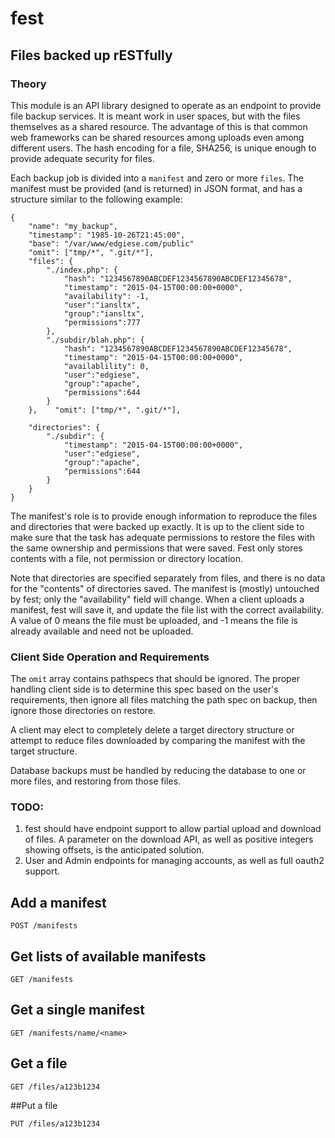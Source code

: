 # fest
## Files backed up rESTfully

### Theory
This module is an API library designed to operate as an endpoint to provide file backup services.  It is meant work in user spaces, but with the files themselves as a shared resource.  The advantage of this is that common web frameworks can be shared resources among uploads even among different users.  The hash encoding for a file, SHA256, is unique enough to provide adequate security for files.

Each backup job is divided into a `manifest` and zero or more `files`.  The manifest must be provided (and is returned) in JSON format, and has a structure similar to the following example:

````
{
    "name": "my_backup",
    "timestamp": "1985-10-26T21:45:00",
    "base": "/var/www/edgiese.com/public"
    "omit": ["tmp/*", ".git/*"],
    "files": {
        "./index.php": {
            "hash": "1234567890ABCDEF1234567890ABCDEF12345678",
            "timestamp": "2015-04-15T00:00:00+0000",
            "availability": -1,
            "user":"iansltx",
            "group":"iansltx",
            "permissions":777
        },
        "./subdir/blah.php": {
            "hash": "1234567890ABCDEF1234567890ABCDEF12345678",
            "timestamp": "2015-04-15T00:00:00+0000",
            "availablility": 0,
            "user":"edgiese",
            "group":"apache",
            "permissions":644
        }
    },    "omit": ["tmp/*", ".git/*"],

    "directories": {
        "./subdir": {
            "timestamp": "2015-04-15T00:00:00+0000",
            "user":"edgiese",
            "group":"apache",
            "permissions":644
        }
    }
}
````
The manifest's role is to provide enough information to reproduce the files and directories that were backed up exactly.  It is up to the client side to make sure that the task has adequate permissions to restore the files with the same ownership and permissions that were saved.  Fest only stores contents with a file, not permission or directory location.

Note that directories are specified separately from files, and there is no data for the "contents" of directories saved.  The manifest is (mostly) untouched by fest; only the "availability" field will change.  When a client uploads a manifest, fest will save it, and update the file list with the correct availability.  A value of 0 means the file must be uploaded, and -1 means the file is already available and need not be uploaded.

### Client Side Operation and Requirements

The `omit` array contains pathspecs that should be ignored.  The proper handling client side is to determine this spec based on the user's requirements, then ignore all files matching the path spec on backup, then ignore those directories on restore.

A client may elect to completely delete a target directory structure or attempt to reduce files downloaded by comparing the manifest with the target structure.

Database backups must be handled by reducing the database to one or more files, and restoring from those files.

### TODO:
1.  fest should have endpoint support to allow partial upload and download of files.  A parameter on the download API, as well as positive integers showing offsets, is the anticipated solution.
2.  User and Admin endpoints for managing accounts, as well as full oauth2 support.

## Add a manifest
````
POST /manifests
````

## Get lists of available manifests
````
GET /manifests
````

## Get a single manifest
````
GET /manifests/name/<name>
````

## Get a file
````
GET /files/a123b1234
````

##Put a file
````
PUT /files/a123b1234
````
